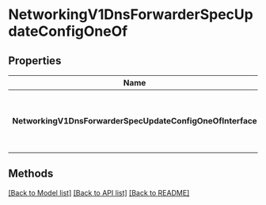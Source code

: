 # NetworkingV1DnsForwarderSpecUpdateConfigOneOf

## Properties

Name | Type | Description | Notes
------------ | ------------- | ------------- | -------------
**NetworkingV1DnsForwarderSpecUpdateConfigOneOfInterface** | **interface { GetKind() string }** | An interface that can hold any of the proper implementing types |

## Methods


[[Back to Model list]](../README.md#documentation-for-models) [[Back to API list]](../README.md#documentation-for-api-endpoints) [[Back to README]](../README.md)


